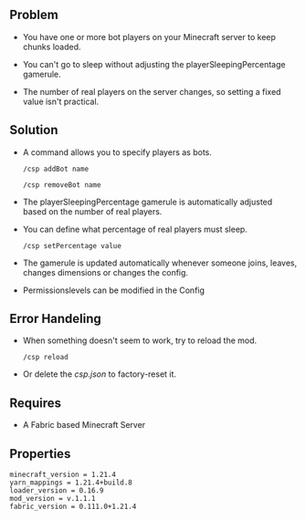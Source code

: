 ## Problem

- You have one or more bot players on your Minecraft server to keep chunks loaded.

- You can't go to sleep without adjusting the playerSleepingPercentage gamerule.

- The number of real players on the server changes, so setting a fixed value isn't practical.

## Solution

- A command allows you to specify players as bots.
  
  ```/csp addBot name```
  
  ```/csp removeBot name```

- The playerSleepingPercentage gamerule is automatically adjusted based on the number of real players.

- You can define what percentage of real players must sleep.
  
  ```/csp setPercentage value```

- The gamerule is updated automatically whenever someone joins, leaves, changes dimensions or changes the config.

- Permissionslevels can be modified in the Config

## Error Handeling

- When something doesn't seem to work, try to reload the mod.

  ```/csp reload```

- Or delete the *csp.json* to factory-reset it.

## Requires

- A Fabric based Minecraft Server

## Properties
```properties
minecraft_version = 1.21.4
yarn_mappings = 1.21.4+build.8
loader_version = 0.16.9
mod_version = v.1.1.1
fabric_version = 0.111.0+1.21.4
